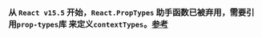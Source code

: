 ### 从 `React v15.5` 开始，`React.PropTypes` 助手函数已被弃用，需要引用`prop-types`库 来定义`contextTypes`。[参考](http://www.css88.com/react/docs/typechecking-with-proptypes.html)